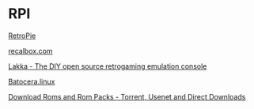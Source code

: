 # RPI

[](https://berryboot.alexgoldcheidt.com/images/)

[RetroPie](https://retropie.org.uk/)

[recalbox.com](https://www.recalbox.com/)

[Lakka - The DIY open source retrogaming emulation console](http://www.lakka.tv/)

[Batocera.linux](https://batocera.org/)

[](https://www.retrobat.ovh/)

[Download Roms and Rom Packs - Torrent, Usenet and Direct Downloads](https://www.arcadepunks.com/roms-for-arcade-and-console-emulation/)